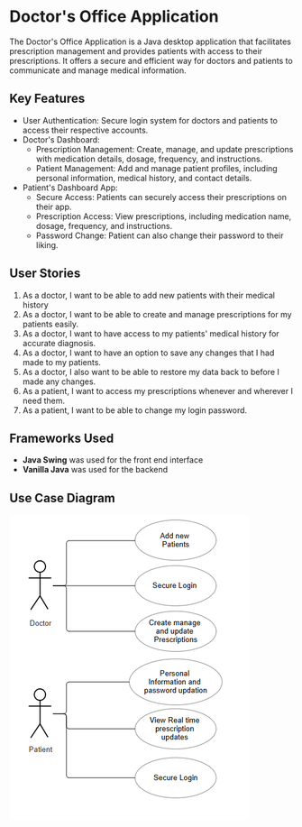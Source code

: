   # Doctor's Office Application

The Doctor's Office Application is a Java desktop application that facilitates prescription management and provides patients with access to their prescriptions. It offers a secure and efficient way for doctors and patients to communicate and manage medical information.

##  Key Features

- User Authentication: Secure login system for doctors and patients to access their respective accounts.
- Doctor's Dashboard:
    - Prescription Management: Create, manage, and update prescriptions with medication details, dosage, frequency, and instructions.
    - Patient Management: Add and manage patient profiles, including personal information, medical history, and contact details.
- Patient's Dashboard App:
    - Secure Access: Patients can securely access their prescriptions on their app.
    - Prescription Access: View prescriptions, including medication name, dosage, frequency, and instructions.
    - Password Change: Patient can also change their password to their liking.

## User Stories

1. As a doctor, I want to be able to add new patients with their medical history
2. As a doctor, I want to be able to create and manage prescriptions for my patients easily.
3. As a doctor, I want to have access to my patients' medical history for accurate diagnosis.
4. As a doctor, I want to have an option to save any changes that I had made to my patients.
5. As a doctor, I also want to be able to restore my data back to before I made any changes.
6. As a patient, I want to access my prescriptions whenever and wherever I need them.
7. As a patient, I want to be able to change my login password.

## Frameworks Used

- **Java Swing** was used for the front end interface
- **Vanilla Java** was used for the backend

## Use Case Diagram

![ Use Case Diagram](<Use case Diagram - Doctors App.png>)
